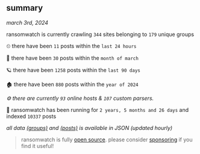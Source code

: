 
## summary
_march 3rd, 2024_

ransomwatch is currently crawling `344` sites belonging to `179` unique groups

⏲ there have been `11` posts within the `last 24 hours`

🦈 there have been `30` posts within the `month of march`

🪐 there have been `1258` posts within the `last 90 days`

🏚 there have been `880` posts within the `year of 2024`

_⚙️ there are currently `93` online hosts & `107` custom parsers._

🦕 ransomwatch has been running for `2 years, 5 months and 26 days` and indexed `10337` posts

_all data  [(groups)](http://ransomwhat.telemetry.ltd/groups) and [(posts)](http://ransomwhat.telemetry.ltd/posts) is available in JSON (updated hourly)_

> ransomwatch is fully [open source](https://github.com/joshhighet/ransomwatch#ransomwatch--). please consider [sponsoring](https://github.com/sponsors/joshhighet) if you find it useful!
